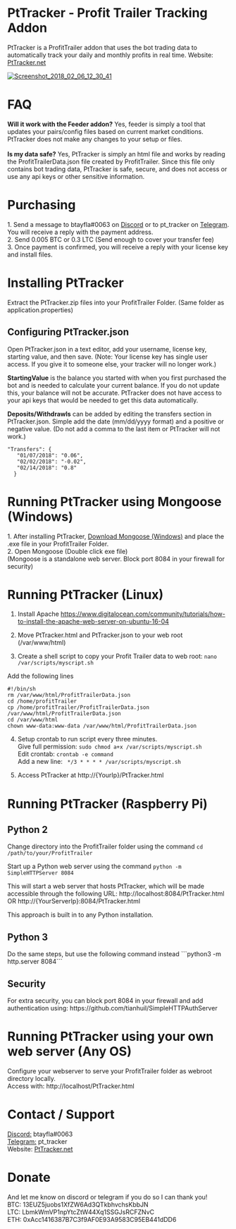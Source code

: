 # PtTracker - Profit Trailer Tracking Addon
PtTracker is a ProfitTrailer addon that uses the bot trading data to automatically track your daily and monthly profits in real time.
Website: <a href="http://PtTracker.net" target="_blank">PtTracker.net</a>
  
<a href="https://ibb.co/nLjtox"><img src="https://preview.ibb.co/b8R68x/Screenshot_2018_02_06_12_30_41.jpg" alt="Screenshot_2018_02_06_12_30_41" border="0"></a>

<h1>FAQ</h1>
<b>Will it work with the Feeder addon?</b> Yes, feeder is simply a tool that updates your pairs/config files based on current market conditions. PtTracker does not make any changes to your setup or files.
<br><br>
<b>Is my data safe?</b> Yes, PtTracker is simply an html file and works by reading the ProfitTrailerData.json file created by ProfitTrailer. Since this file only contains bot trading data, PtTracker is safe, secure, and does not access or use any api keys or other sensitive information.
  
<h1>Purchasing</h1>
1. Send a message to btayfla#0063 on <a target="_blank" href="https://discordapp.com/">Discord</a> or to pt_tracker on <a target="_blank" href="https://t.me/pt_tracker">Telegram</a>. You will receive a reply with the payment address.<br>
2. Send 0.005 BTC or 0.3 LTC (Send enough to cover your transfer fee)<br>
3. Once payment is confirmed, you will receive a reply with your license key and install files.

<h1>Installing PtTracker</h1>
Extract the PtTracker.zip files into your ProfitTrailer Folder. (Same folder as application.properties)<br>
 
<h2>Configuring PtTracker.json</h2>

Open PtTracker.json in a text editor, add your username, license key, starting value, and then save.
(Note: Your license key has single user access. If you give it to someone else, your tracker will no longer work.)<br>

<b>StartingValue</b> is the balance you started with when you first purchased the bot and is needed to calculate your current balance. If you do not update this, your balance will not be accurate. PtTracker does not have access to your api keys that would be needed to get this data automatically.

<b>Deposits/Withdrawls</b> can be added by editing the transfers section in PtTracker.json. Simple add the date (mm/dd/yyyy format) and a positive or negative value. (Do not add a comma to the last item or PtTracker will not work.)

```
"Transfers": {
   "01/07/2018": "0.06",
   "02/02/2018": "-0.02",
   "02/14/2018": "0.8"
  }
```

<h1>Running PtTracker using Mongoose (Windows) </h1>
1. After installing PtTracker, <a href="https://cesanta.com/binary.html">Download Mongoose (Windows)</a> and place the .exe file in your ProfitTrailer Folder.<br>
2. Open Mongoose (Double click exe file)<br>
(Mongoose is a standalone web server. Block port 8084 in your firewall for security)

<h1>Running PtTracker (Linux)</h1>

1. Install Apache https://www.digitalocean.com/community/tutorials/how-to-install-the-apache-web-server-on-ubuntu-16-04

2. Move PtTracker.html and PtTracker.json to your web root (/var/www/html)

3. Create a shell script to copy your Profit Trailer data to web root: ```nano /var/scripts/myscript.sh```

Add the following lines
```
#!/bin/sh
rm /var/www/html/ProfitTrailerData.json
cd /home/profitTrailer
cp /home/profitTrailer/ProfitTrailerData.json /var/www/html/ProfitTrailerData.json
cd /var/www/html
chown www-data:www-data /var/www/html/ProfitTrailerData.json
```

4. Setup crontab to run script every three minutes.<br>
Give full permission: ```sudo chmod a+x /var/scripts/myscript.sh```<br>
Edit crontab: ```crontab -e command```<br>
Add a new line: ``` */3 * * * * /var/scripts/myscript.sh```<br>

5. Access PtTracker at http://{YourIp}/PtTracker.html

<h1>Running PtTracker (Raspberry Pi)</h1>
<h2>Python 2</h2>

Change directory into the ProfitTrailer folder using the command ```cd /path/to/your/ProfitTrailer```

Start up a Python web server using the command ```python -m SimpleHTTPServer 8084```

This will start a web server that hosts PtTracker, which will be made accessible through the following URL: http://localhost:8084/PtTracker.html OR http://{YourServerIp}:8084/PtTracker.html

This approach is built in to any Python installation.

<h2>Python 3</h2>
Do the same steps, but use the following command instead ```python3 -m http.server 8084```

<h2>Security</h2>
For extra security, you can block port 8084 in your firewall and add authentication using: https://github.com/tianhuil/SimpleHTTPAuthServer

<h1>Running PtTracker using your own web server (Any OS)</h1>

Configure your webserver to serve your ProfitTrailer folder as webroot directory locally.<br>
Access with: http://localhost/PtTracker.html<br>

<h1>Contact / Support</h1>
<a target="_blank" href="https://discordapp.com/">Discord:</a> btayfla#0063<br>
<a target="_blank" href="https://t.me/pt_tracker">Telegram:</a>  pt_tracker<br>
Website: <a href="http://PtTracker.net" target="_blank">PtTracker.net</a>

<h1>Donate</h1>
And let me know on discord or telegram if you do so I can thank you!<br>
BTC: 13EUZ5juobs1XfZW6Ad3QTkbhvchsKbbJN<br>
LTC: LbmkWmVP1npYtcZtW44Xq1SSGJsRCFZNvC<br>
ETH: 0xAcc1416387B7C3f9AF0E93A9583C95EB441dDD6

